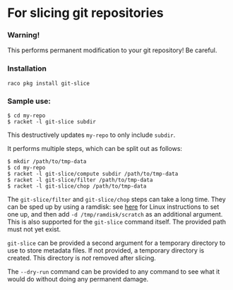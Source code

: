 # For slicing git repositories

### Warning!

This performs permanent modification to your git repository! Be careful.


### Installation

```
raco pkg install git-slice
```


### Sample use:

```
$ cd my-repo
$ racket -l git-slice subdir
```

This destructively updates `my-repo` to only include `subdir`.

It performs multiple steps, which can be split out as follows:

```
$ mkdir /path/to/tmp-data
$ cd my-repo
$ racket -l git-slice/compute subdir /path/to/tmp-data
$ racket -l git-slice/filter /path/to/tmp-data
$ racket -l git-slice/chop /path/to/tmp-data
```

The `git-slice/filter` and `git-slice/chop` steps can take a long
time. They can be sped up by using a ramdisk: see [here][1] for Linux
instructions to set one up, and then add `-d /tmp/ramdisk/scratch` as
an additional argument. This is also supported for the `git-slice`
command itself. The provided path must not yet exist.

`git-slice` can be provided a second argument for a temporary
directory to use to store metadata files. If not provided, a temporary
directory is created. This directory is _not_ removed after slicing.

The `--dry-run` command can be provided to any command to see what it
would do without doing any permanent damage.

 [1]: http://www.linuxscrew.com/2010/03/24/fastest-way-to-create-ramdisk-in-ubuntulinux/
